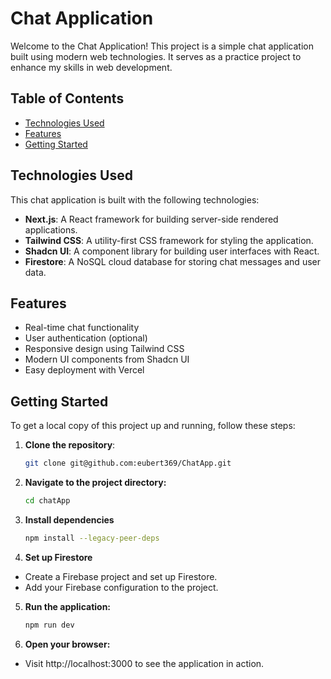 # Chat Application

Welcome to the Chat Application! This project is a simple chat application built using modern web technologies. It serves as a practice project to enhance my skills in web development.

## Table of Contents

- [Technologies Used](#technologies-used)
- [Features](#features)
- [Getting Started](#getting-started)
<!-- - [Usage](#usage)
- [Contributing](#contributing)
- [License](#license) -->

## Technologies Used

This chat application is built with the following technologies:

- **Next.js**: A React framework for building server-side rendered applications.
- **Tailwind CSS**: A utility-first CSS framework for styling the application.
- **Shadcn UI**: A component library for building user interfaces with React.
- **Firestore**: A NoSQL cloud database for storing chat messages and user data.

## Features

- Real-time chat functionality
- User authentication (optional)
- Responsive design using Tailwind CSS
- Modern UI components from Shadcn UI
- Easy deployment with Vercel

## Getting Started

To get a local copy of this project up and running, follow these steps:

1. **Clone the repository**:
   ```bash
   git clone git@github.com:eubert369/ChatApp.git
2. **Navigate to the project directory:**
    ```bash
    cd chatApp    
3. **Install dependencies**
    ```bash
    npm install --legacy-peer-deps
4. **Set up Firestore**
- Create a Firebase project and set up Firestore.
- Add your Firebase configuration to the project.
5. **Run the application:**
    ```bash
    npm run dev
6. **Open your browser:**
- Visit http://localhost:3000 to see the application in action.
